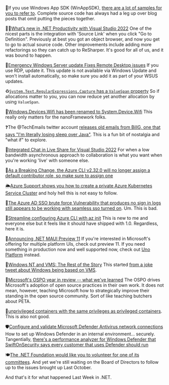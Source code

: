 
📖If you use Windows App SDK (WinAppSDK), [there are a lot of samples for you to refer to](https://github.com/microsoft/WindowsAppSDK-Samples/tree/main/Samples).  Complete source code has always had a leg up over blog posts that omit putting the pieces together.

🏃‍♀️[What’s new in .NET Productivity with Visual Studio 2022](https://devblogs.microsoft.com/visualstudio/whats-new-in-net-productivity-with-visual-studio-2022) One of the nicest parts is the integration with 'Source Link' when you click "Go to Definition".  Previously at best you got an object browser, and now you get to go to actual source code.  Other improvements include adding more refactorings so they can catch up to ReSharper.  It's good for all of us, and it was bound to happen.

🚨[Emergency Windows Server update Fixes Remote Desktop issues](https://www.bleepingcomputer.com/news/microsoft/emergency-windows-server-update-fixes-remote-desktop-issues/) If you use RDP, update it. This update is not available via Windows Update and won't install automatically, so make sure you add it as part of your WSUS updates.

♻[`System.Text.RegularExpressions.Capture` has a `ValueSpan` property](https://twitter.com/konradkokosa/status/1478667067121451011) So if allocations matter to you, you can now reduce yet another allocation by using `ValueSpan`.

📛[Windows.Devices.Wifi has been renamed to System.Device.Wifi](https://twitter.com/nanoFramework/status/1478442554203025412) This really only matters for the nanoFramework folks.

❓The @TechEmails twitter account [releases old emails from BillG, one that says "I'm literally losing sleep over Java"](https://twitter.com/TechEmails/status/1478785899009875968).  This is a fun bit of nostalgia and "what if" to explore.  

💬[Integrated Chat in Live Share for Visual Studio 2022](https://twitter.com/alvinashcraft/status/1479090380133912578) For when a low bandwidth asynchronous approach to collaboration is what you want when you're working 'live' with someone else.

🔲[As a Breaking Change, the Azure CLI v2.32.0 will no longer assign a default contributor role, so make sure to assign one](https://twitter.com/jongallant/status/1478517121801875457)

🌦[Azure Support shows you how to create a private Azure Kubernetes Service Cluster](https://docs.microsoft.com/en-gb/samples/azure-samples/private-aks-cluster-terraform-devops/private-aks-cluster-terraform-devops/) and holy hell this is not easy to follow.

👀[The Azure AD SSO brute force Vulnerability that produces no sign in logs still appears to be working with seamless sso turned on](https://twitter.com/rootsecdev/status/1478833102508244997).  Um. This is bad.

🧱[Streamline configuring Azure CLI with az init](https://techcommunity.microsoft.com/t5/azure-tools-blog/streamline-configuring-azure-cli-with-az-init/ba-p/3051810) This is new to me and everyone else but it feels like it should have shipped with 1.0. Regardless, here it is.

🍾[Announcing .NET MAUI Preview 11](https://devblogs.microsoft.com/dotnet/announcing-dotnet-maui-preview-11/) If you're interested in Microsoft's offering for multiple platform UIs, check out preview 11. If you need something in production now and well supported now, check out [Uno Platform](https://platform.uno/) instead.

🧓[Windows NT and VMS: The Rest of the Story](https://www.itprotoday.com/compute-engines/windows-nt-and-vms-rest-story)  This started [from a joke tweet about Windows being based on VMS](https://twitter.com/SwiftOnSecurity/status/1479059099350413313).

🏫[Microsoft's OSPO year in review -- what we've learned](https://cloudblogs.microsoft.com/opensource/2022/01/06/microsofts-ospo-year-in-reviewwhat-weve-learned/) The OSPO drives Microsoft's adoption of open source practices in their own work.  It does not mean, however, teaching Microsoft how to strategically improve their standing in the open source community.  Sort of like teaching butchers about PETA.

🛑[unprivileged containers with the same privileges as privileged containers](https://twitter.com/krisnova/status/1479153950041509888). This is also not good.

🛡[Configure and validate Microsoft Defender Antivirus network connections](https://docs.microsoft.com/en-us/microsoft-365/security/defender-endpoint/configure-network-connections-microsoft-defender-antivirus?view=o365-worldwide) How to set up Windows Defender in an internal environment... securely.  Tangentially, [there's a performance analyzer for Windows Defender that SwiftOnSecurity says every customer that uses Defender should run](https://twitter.com/SwiftOnSecurity/status/1479221092149563400)

🍽[The .NET Foundation would like you to volunteer for one of its committees](https://dotnetfoundation.org/community/committees).  And yet we're still waiting on the Board of Directors to follow up to the issues brought up Last October.  

And that's it for what happened Last Week in .NET.
